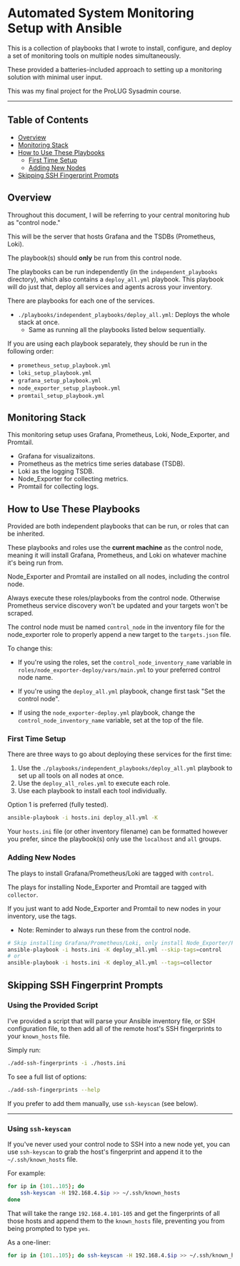 # Automated System Monitoring Setup with Ansible

This is a collection of playbooks that I wrote to install, configure, and deploy a
set of monitoring tools on multiple nodes simultaneously.  

These provided a batteries-included approach to setting up a monitoring solution with
minimal user input.  

This was my final project for the ProLUG Sysadmin course.  

---

## Table of Contents
- [Overview](#overview) 
- [Monitoring Stack](#monitoring-stack) 
- [How to Use These Playbooks](#how-to-use-these-playbooks) 
    - [First Time Setup](#first-time-setup) 
    - [Adding New Nodes](#adding-new-nodes) 
- [Skipping SSH Fingerprint Prompts](#skipping-ssh-fingerprint-prompts) 


## Overview

Throughout this document, I will be referring to your central monitoring hub as
"control node."  

This will be the server that hosts Grafana and the TSDBs (Prometheus, Loki).  

The playbook(s) should **only** be run from this control node.  

The playbooks can be run independently (in the `independent_playbooks` directory),
which also contains a `deploy_all.yml` playbook. This playbook will do just that,
deploy all services and agents across your inventory.  

There are playbooks for each one of the services.  

- `./playbooks/independent_playbooks/deploy_all.yml`: Deploys the whole stack 
  at once.  
    - Same as running all the playbooks listed below sequentially.  

If you are using each playbook separately, they should be run in the following order:

- `prometheus_setup_playbook.yml`
- `loki_setup_playbook.yml`
- `grafana_setup_playbook.yml`
- `node_exporter_setup_playbook.yml`
- `promtail_setup_playbook.yml`



## Monitoring Stack

This monitoring setup uses Grafana, Prometheus, Loki, Node_Exporter, and Promtail.  
- Grafana for visualizaitons.  
- Prometheus as the metrics time series database (TSDB). 
- Loki as the logging TSDB.
- Node_Exporter for collecting metrics.  
- Promtail for collecting logs.  



## How to Use These Playbooks
Provided are both independent playbooks that can be run, or roles that can be
inherited.  

These playbooks and roles use the **current machine** as the control node, 
meaning it will install Grafana, Prometheus, and Loki on whatever machine it's 
being run from.  

Node_Exporter and Promtail are installed on all nodes, including the control node.  

Always execute these roles/playbooks from the control node. Otherwise 
Prometheus service discovery won't be updated and your targets won't be scraped. 

The control node must be named `control_node` in the inventory file for the 
node_exporter role to properly append a new target to the `targets.json` file.  

To change this:

- If you're using the roles, set the `control_node_inventory_name` variable 
  in `roles/node_exporter-deploy/vars/main.yml` to your preferred control node 
  name.  

- If you're using the `deploy_all.yml` playbook, change first task "Set the control node".  

- If using the `node_exporter-deploy.yml` playbook, change the `control_node_inventory_name` 
  variable, set at the top of the file.  


### First Time Setup

There are three ways to go about deploying these services for the first time:

1. Use the `./playbooks/independent_playbooks/deploy_all.yml` playbook to set 
   up all tools on all nodes at once.  
2. Use the `deploy_all_roles.yml` to execute each role.  
3. Use each playbook to install each tool individually.  

Option 1 is preferred (fully tested).  

```bash
ansible-playbook -i hosts.ini deploy_all.yml -K 
```

Your `hosts.ini` file (or other inventory filename) can be formatted however you
prefer, since the playbook(s) only use the `localhost` and `all` groups.  

### Adding New Nodes

The plays to install Grafana/Prometheus/Loki are tagged with `control`.  

The plays for installing Node_Exporter and Promtail are tagged with `collector`.  


If you just want to add Node_Exporter and Promtail to new nodes in your inventory, use the tags.  

* Note: Reminder to always run these from the control node. 

```bash
# Skip installing Grafana/Prometheus/Loki, only install Node_Exporter/Promtail
ansible-playbook -i hosts.ini -K deploy_all.yml --skip-tags=control
# or
ansible-playbook -i hosts.ini -K deploy_all.yml --tags=collector
```


## Skipping SSH Fingerprint Prompts

### Using the Provided Script
I've provided a script that will parse your Ansible inventory file, or SSH
configuration file, to then add all of the remote host's SSH fingerprints to
your `known_hosts` file.  

Simply run:
```bash
./add-ssh-fingerprints -i ./hosts.ini
```
To see a full list of options:
```bash
./add-ssh-fingerprints --help
```
If you prefer to add them manually, use `ssh-keyscan` (see below). 

---
### Using `ssh-keyscan`

If you've never used your control node to SSH into a new node yet, you can use
`ssh-keyscan` to grab the host's fingerprint and append it to the
`~/.ssh/known_hosts` file.  

For example:
```bash
for ip in {101..105}; do
    ssh-keyscan -H 192.168.4.$ip >> ~/.ssh/known_hosts
done
```
That will take the range `192.168.4.101-105` and get the fingerprints of all those
hosts and append them to the `known_hosts` file, preventing you from being prompted
to type `yes`.   

As a one-liner:
```bash
for ip in {101..105}; do ssh-keyscan -H 192.168.4.$ip >> ~/.ssh/known_hosts; done
```








